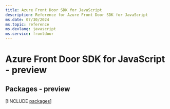 ```yaml
---
title: Azure Front Door SDK for JavaScript
description: Reference for Azure Front Door SDK for JavaScript
ms.date: 07/30/2024
ms.topic: reference
ms.devlang: javascript
ms.service: frontdoor
---
```

# Azure Front Door SDK for JavaScript - preview
## Packages - preview
[!INCLUDE [packages](front-door-index.md)]
